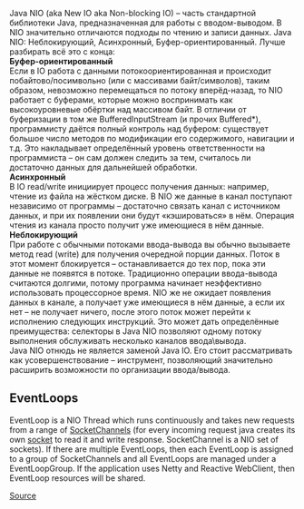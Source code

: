 Java NIO (aka New IO aka Non-blocking IO) – часть стандартной библиотеки Java, предназначенная для работы с вводом-выводом. В NIO значительно отличаются подходы по чтению и записи данных. Java NIO: Неблокирующий, Асинхронный, Буфер-ориентированный. Лучше разбирать всё это с конца:<br>
**Буфер-ориентированный**<br>
Если в IO работа с данными потокоориентированная и происходит побайтово/посимвольно (или с массивами байт/символов), таким образом, невозможно перемещаться по потоку вперёд-назад, то NIO работает с буферами, которые можно воспринимать как высокоуровневые обёртки над массивом байт. В отличии от буферизации в том же BufferedInputStream (и прочих Buffered*), программисту даётся полный контроль над буфером: существует большое число методов по модификации его содержимого, навигации и т.д. Это накладывает определённый уровень ответственности на программиста – он сам должен следить за тем, считалось ли достаточно данных для дальнейшей обработки.<br>
**Асинхронный**<br>
В IO read/write инициирует процесс получения данных: например, чтение из файла на жёстком диске. В NIO же данные в канал поступают независимо от программы – достаточно связать канал с источником данных, и при их появлении они будут «кэшироваться» в нём. Операция чтения из канала просто получит уже имеющиеся в нём данные.<br>
**Неблокирующий**<br>
При работе с обычными потоками ввода-вывода вы обычно вызываете метод read (write) для получения очередной порции данных. Поток в этот момент блокируется – останавливается до тех пор, пока эти данные не появятся в потоке. Традиционно операции ввода-вывода считаются долгими, потому программа начинает неэффективно использовать процессорное время. NIO же не ожидает появления данных в канале, а получает уже имеющиеся в нём данные, а если их нет – не получает ничего, после этого поток может перейти к исполнению следующих инструкций. Это может дать определённые преимущества: селекторы в Java NIO позволяют одному потоку выполнения обслуживать несколько каналов ввода\вывода.<br>
Java NIO отнюдь не является заменой Java IO. Его стоит рассматривать как усовершенствование – инструмент, позволяющий значительно расширить возможности по организации ввода/вывода.
## EventLoops

EventLoop is a NIO Thread which runs continuously and takes new requests from a range of [SocketChannels](https://docs.oracle.com/javase/7/docs/api/java/nio/channels/SocketChannel.html) (for every incoming request java creates its own [socket](https://docs.oracle.com/javase/tutorial/networking/sockets/definition.html) to read it and write response. SocketChannel is a NIO set of sockets). If there are multiple EventLoops, then each EventLoop is assigned to a group of SocketChannels and all EventLoops are managed under a EventLoopGroup. If the application uses Netty and Reactive WebClient, then EventLoop resources will be shared.

[Source](https://singhkaushal.medium.com/spring-webflux-eventloop-vs-thread-per-request-model-a42d07ee8502)
